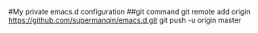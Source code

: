 #My private emacs.d configuration
##git command
git remote add origin https://github.com/supermanqin/emacs.d.git
git push -u origin master
